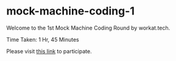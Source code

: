 # mock-machine-coding-1
Welcome to the 1st Mock Machine Coding Round by workat.tech.

Time Taken: 1 Hr, 45 Minutes

Please visit [this link](https://workat.tech/machine-coding/practice/snake-and-ladder-problem-zgtac9lxwntg) to participate.

